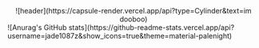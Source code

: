 <div align="center">
  ![header](https://capsule-render.vercel.app/api?type=Cylinder&text=im dooboo)
</div>
![Anurag's GitHub stats](https://github-readme-stats.vercel.app/api?username=jade1087z&show_icons=true&theme=material-palenight)
